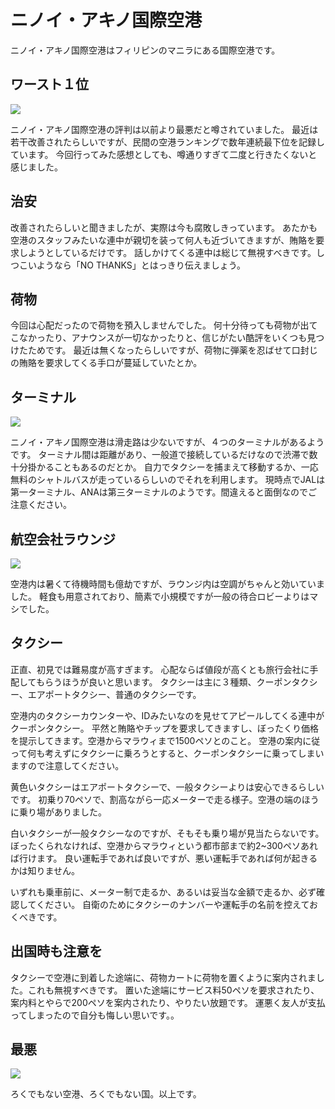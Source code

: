 # ニノイ・アキノ国際空港

ニノイ・アキノ国際空港はフィリピンのマニラにある国際空港です。

## ワースト１位

![](https://static.kurokuroworks.net/www/articles/airport-ninoy-aquino/images/002.jpg)

ニノイ・アキノ国際空港の評判は以前より最悪だと噂されていました。
最近は若干改善されたらしいですが、民間の空港ランキングで数年連続最下位を記録しています。
今回行ってみた感想としても、噂通りすぎて二度と行きたくないと感じました。

## 治安

改善されたらしいと聞きましたが、実際は今も腐敗しきっています。
あたかも空港のスタッフみたいな連中が親切を装って何人も近づいてきますが、賄賂を要求しようとしているだけです。
話しかけてくる連中は総じて無視すべきです。しつこいようなら「NO THANKS」とはっきり伝えましょう。

## 荷物

今回は心配だったので荷物を預入しませんでした。
何十分待っても荷物が出てこなかったり、アナウンスが一切なかったりと、信じがたい酷評をいくつも見つけたためです。
最近は無くなったらしいですが、荷物に弾薬を忍ばせて口封じの賄賂を要求してくる手口が蔓延していたとか。

## ターミナル

![](https://static.kurokuroworks.net/www/articles/airport-ninoy-aquino/images/003.jpg)

ニノイ・アキノ国際空港は滑走路は少ないですが、４つのターミナルがあるようです。
ターミナル間は距離があり、一般道で接続しているだけなので渋滞で数十分掛かることもあるのだとか。
自力でタクシーを捕まえて移動するか、一応無料のシャトルバスが走っているらしいのでそれを利用します。
現時点でJALは第一ターミナル、ANAは第三ターミナルのようです。間違えると面倒なのでご注意ください。

## 航空会社ラウンジ

![](https://static.kurokuroworks.net/www/articles/airport-ninoy-aquino/images/004.jpg)

空港内は暑くて待機時間も億劫ですが、ラウンジ内は空調がちゃんと効いていました。
軽食も用意されており、簡素で小規模ですが一般の待合ロビーよりはマシでした。

## タクシー

正直、初見では難易度が高すぎます。
心配ならば値段が高くとも旅行会社に手配してもらうほうが良いと思います。
タクシーは主に３種類、クーポンタクシー、エアポートタクシー、普通のタクシーです。

空港内のタクシーカウンターや、IDみたいなのを見せてアピールしてくる連中がクーポンタクシー。
平然と賄賂やチップを要求してきますし、ぼったくり価格を提示してきます。空港からマラウィまで1500ペソとのこと。
空港の案内に従って何も考えずにタクシーに乗ろうとすると、クーポンタクシーに乗ってしまいますので注意してください。

黄色いタクシーはエアポートタクシーで、一般タクシーよりは安心できるらしいです。
初乗り70ペソで、割高ながら一応メーターで走る様子。空港の端のほうに乗り場がありました。

白いタクシーが一般タクシーなのですが、そもそも乗り場が見当たらないです。
ぼったくられなければ、空港からマラウィという都市部まで約2~300ペソあれば行けます。
良い運転手であれば良いですが、悪い運転手であれば何が起きるかは知りません。

いずれも乗車前に、メーター制で走るか、あるいは妥当な金額で走るか、必ず確認してください。
自衛のためにタクシーのナンバーや運転手の名前を控えておくべきです。

## 出国時も注意を

タクシーで空港に到着した途端に、荷物カートに荷物を置くように案内されました。これも無視すべきです。
置いた途端にサービス料50ペソを要求されたり、案内料とやらで200ペソを案内されたり、やりたい放題です。
運悪く友人が支払ってしまったので自分も悔しい思いです。。

## 最悪

![](https://static.kurokuroworks.net/www/articles/airport-ninoy-aquino/images/005.jpg)

ろくでもない空港、ろくでもない国。以上です。

